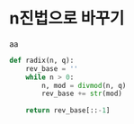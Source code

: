 # n진법으로 바꾸기  

aa  

```python  
def radix(n, q):
    rev_base = ''
    while n > 0:
        n, mod = divmod(n, q)
        rev_base += str(mod)
        
    return rev_base[::-1]
```  
